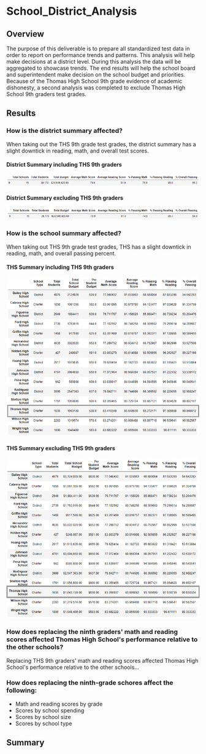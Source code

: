 # School_District_Analysis

## Overview

The purpose of this deliverable is to prepare all standardized test data in order to report on performance trends and patterns. This analysis will help make decisions at a district level. During this analysis the data will be aggregated to showcase trends. The end results will help the school board and superintendent make decision on the school budget and priorities. Because of the Thomas High School 9th grade evidence of academic dishonesty, a second analysis was completed to exclude Thomas High School 9th graders test grades. 

## Results

### How is the district summary affected?
When taking out the THS 9th grade test grades, the district summary has a slight downtick in reading, math, and overall test scores.  

#### District Summary including THS 9th graders
![THS_9th_Included](/Resources/PyCitySchools_District_Summary.PNG)

#### District Summary excluding THS 9th graders
![THS_9th_Excluded](/Resources/PyCitySchoolsChallenge_District_Summary.PNG)



### How is the school summary affected?
When taking out THS 9th grade test grades, THS has a slight downtick in reading, math, and overall passing percent. 


#### THS Summary including THS 9th graders
![THS_9th_Excluded](/Resources/PyCitySchools_THS_Summary.PNG)


#### THS Summary excluding THS 9th graders
![THS_9th_Excluded](/Resources/PyCitySchoolsChallenge_THS_Summary.PNG)


### How does replacing the ninth graders' math and reading scores affected Thomas High School's performance relative to the other schools?
Replacing THS 9th graders' math and reading scores affected Thomas High School's performance relative to the other schools...



### How does replacing the ninth-grade schores affect the following:
 - Math and reading scores by grade
 - Scores by school spending
 - Scores by school size
 - Scores by school type

## Summary


